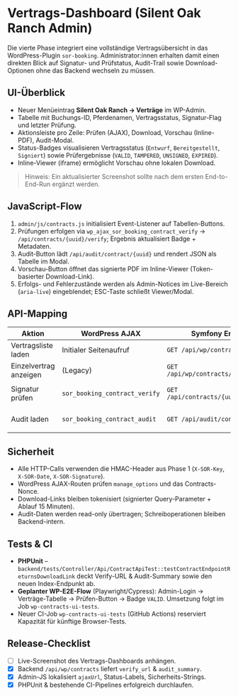 # Vertrags-Dashboard (Silent Oak Ranch Admin)

Die vierte Phase integriert eine vollständige Vertragsübersicht in das WordPress-Plugin `sor-booking`. Administrator:innen erhalten damit einen direkten Blick auf Signatur- und Prüfstatus, Audit-Trail sowie Download-Optionen ohne das Backend wechseln zu müssen.

## UI-Überblick

* Neuer Menüeintrag **Silent Oak Ranch → Verträge** im WP-Admin.
* Tabelle mit Buchungs-ID, Pferdenamen, Vertragsstatus, Signatur-Flag und letzter Prüfung.
* Aktionsleiste pro Zeile: Prüfen (AJAX), Download, Vorschau (Inline-PDF), Audit-Modal.
* Status-Badges visualisieren Vertragsstatus (`Entwurf`, `Bereitgestellt`, `Signiert`) sowie Prüfergebnisse (`VALID`, `TAMPERED`, `UNSIGNED`, `EXPIRED`).
* Inline-Viewer (iframe) ermöglicht Vorschau ohne lokalen Download.

> Hinweis: Ein aktualisierter Screenshot sollte nach dem ersten End-to-End-Run ergänzt werden.

## JavaScript-Flow

1. `admin/js/contracts.js` initialisiert Event-Listener auf Tabellen-Buttons.
2. Prüfungen erfolgen via `wp_ajax_sor_booking_contract_verify` → `/api/contracts/{uuid}/verify`; Ergebnis aktualisiert Badge + Metadaten.
3. Audit-Button lädt `/api/audit/contract/{uuid}` und rendert JSON als Tabelle im Modal.
4. Vorschau-Button öffnet das signierte PDF im Inline-Viewer (Token-basierter Download-Link).
5. Erfolgs- und Fehlerzustände werden als Admin-Notices im Live-Bereich (`aria-live`) eingeblendet; ESC-Taste schließt Viewer/Modal.

## API-Mapping

| Aktion | WordPress AJAX | Symfony Endpoint | HMAC/Nonce |
| --- | --- | --- | --- |
| Vertragsliste laden | Initialer Seitenaufruf | `GET /api/wp/contracts` | HMAC Header |
| Einzelvertrag anzeigen | (Legacy) | `GET /api/wp/contracts/{bookingUuid}` | HMAC Header |
| Signatur prüfen | `sor_booking_contract_verify` | `GET /api/contracts/{uuid}/verify` | HMAC + `wp_create_nonce('sor-booking-contracts')` |
| Audit laden | `sor_booking_contract_audit` | `GET /api/audit/contract/{uuid}` | HMAC + `wp_create_nonce('sor-booking-contracts')` |

## Sicherheit

* Alle HTTP-Calls verwenden die HMAC-Header aus Phase 1 (`X-SOR-Key`, `X-SOR-Date`, `X-SOR-Signature`).
* WordPress AJAX-Routen prüfen `manage_options` und das Contracts-Nonce.
* Download-Links bleiben tokenisiert (signierter Query-Parameter + Ablauf 15 Minuten).
* Audit-Daten werden read-only übertragen; Schreiboperationen bleiben Backend-intern.

## Tests & CI

* **PHPUnit** – `backend/tests/Controller/Api/ContractApiTest::testContractEndpointReturnsDownloadLink` deckt Verify-URL & Audit-Summary sowie den neuen Index-Endpunkt ab.
* **Geplanter WP-E2E-Flow** (Playwright/Cypress): Admin-Login → Verträge-Tabelle → Prüfen-Button → Badge `VALID`. Umsetzung folgt im Job `wp-contracts-ui-tests`.
* Neuer CI-Job `wp-contracts-ui-tests` (GitHub Actions) reserviert Kapazität für künftige Browser-Tests.

## Release-Checklist

- [ ] Live-Screenshot des Vertrags-Dashboards anhängen.
- [x] Backend `/api/wp/contracts` liefert `verify_url` & `audit_summary`.
- [x] Admin-JS lokalisiert `ajaxUrl`, Status-Labels, Sicherheits-Strings.
- [x] PHPUnit & bestehende CI-Pipelines erfolgreich durchlaufen.
